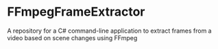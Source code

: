 # FFmpegFrameExtractor
A repository for a C# command-line application to extract frames from a video based on scene changes using FFmpeg
